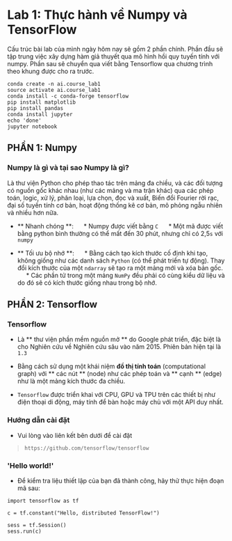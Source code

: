 
# Lab 1: Thực hành về Numpy và TensorFlow

Cấu trúc bài lab của mình ngày hôm nay sẽ gồm 2 phần chính. Phần đầu sẽ tập trung việc xây dựng hàm giả thuyết qua mô hình hồi quy tuyến tính với numpy. Phần sau sẽ chuyển qua viết bằng Tensorflow qua chương trình theo khung được cho ra trước.

```
conda create -n ai.course_lab1
source activate ai.course_lab1
conda install -c conda-forge tensorflow
pip install matplotlib
pip install pandas
conda install jupyter
echo 'done'
jupyter notebook
```



## PHẦN 1: Numpy

### Numpy là gì và tại sao Numpy là gì?

Là thư viện Python cho phép thao tác trên mảng đa chiều, và các đối tượng có nguồn gốc khác nhau (như các mảng và ma trận khác) qua các phép toán, logic, xử lý, phân loại, lựa chọn, đọc và xuất, Biến đổi Fourier rời rạc, đại số tuyến tính cơ bản, hoạt động thống kê cơ bản, mô phỏng ngẫu nhiên và nhiều hơn nữa.

* ** Nhanh chóng **:
     * Numpy được viết bằng `C`
     * Một mã được viết bằng python bình thường có thể mất đến 30 phút, nhưng chỉ có 2,5`s` với `numpy`


* ** Tối ưu bộ nhớ **:
     * Bằng cách tạo kích thước cố định khi tạo, không giống như các danh sách `Python` (có thể phát triển tự động). Thay đổi kích thước của một `ndarray` sẽ tạo ra một mảng mới và xóa bản gốc.
     * Các phần tử trong một mảng `NumPy` đều phải có cùng kiểu dữ liệu và do đó sẽ có kích thước giống nhau trong bộ nhớ.


## PHẦN 2: Tensorflow

### Tensorflow

* Là ** thư viện phần mềm nguồn mở ** do Google phát triển, đặc biệt là cho Nghiên cứu về Nghiên cứu sâu vào năm 2015. Phiên bản hiện tại là `1.3`

* Bằng cách sử dụng một khái niệm **đồ thị tính toán** (computational graph) với ** các nút ** (node) như các phép toán và ** cạnh ** (edge) như là một mảng kích thước đa chiều.

* `Tensorflow` được triển khai với CPU, GPU và TPU trên các thiết bị như điện thoại di động, máy tính để bàn hoặc máy chủ với một API duy nhất.


### Hướng dẫn cài đặt

* Vui lòng vào liên kết bên dưới để cài đặt

> `https://github.com/tensorflow/tensorflow`

### 'Hello world!'

* Để kiểm tra liệu thiết lập của bạn đã thành công, hãy thử thực hiện đoạn mã sau:

```
import tensorflow as tf

c = tf.constant("Hello, distributed TensorFlow!")

sess = tf.Session()
sess.run(c)
```
